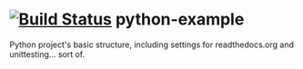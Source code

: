 [![Build Status](https://travis-ci.org/addumb/python-example.svg?branch=master)](https://travis-ci.org/addumb/python-example)
python-example
==============

Python project's basic structure, including settings for readthedocs.org and unittesting... sort of.

